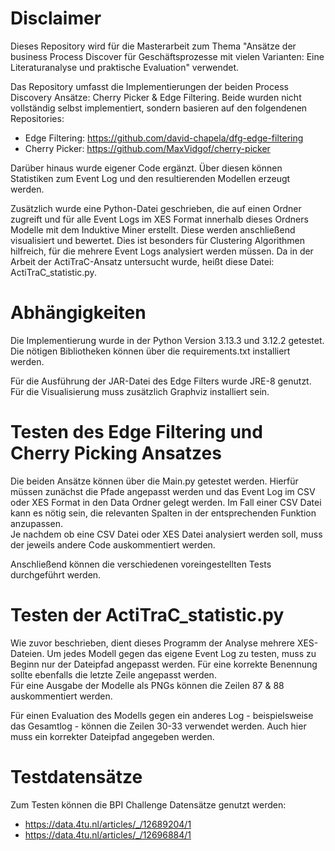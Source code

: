 # Disclaimer

Dieses Repository wird für die Masterarbeit zum Thema "Ansätze der business Process Discover für Geschäftsprozesse mit vielen Varianten: Eine Literaturanalyse und praktische Evaluation" verwendet.  

Das Repository umfasst die Implementierungen der beiden Process Discovery Ansätze: Cherry Picker & Edge Filtering.
Beide wurden nicht vollständig selbst implementiert, sondern basieren auf den folgendenen Repositories:
-   Edge Filtering: https://github.com/david-chapela/dfg-edge-filtering
-   Cherry Picker:  https://github.com/MaxVidgof/cherry-picker

Darüber hinaus wurde eigener Code ergänzt. Über diesen können Statistiken zum Event Log und den resultierenden Modellen erzeugt werden.

Zusätzlich wurde eine Python-Datei geschrieben, die auf einen Ordner zugreift und für alle Event Logs im XES Format innerhalb dieses Ordners Modelle mit dem Induktive Miner erstellt. Diese werden anschließend visualisiert und bewertet. Dies ist besonders für Clustering Algorithmen hilfreich, für die mehrere Event Logs analysiert werden müssen. Da in der Arbeit der ActiTraC-Ansatz untersucht wurde, heißt diese Datei: ActiTraC_statistic.py. 

# Abhängigkeiten
Die Implementierung wurde in der Python Version 3.13.3 und 3.12.2 getestet.  
Die nötigen Bibliotheken können über die requirements.txt installiert werden.

Für die Ausführung der JAR-Datei des Edge Filters wurde JRE-8 genutzt.  
Für die Visualisierung muss zusätzlich Graphviz installiert sein.


# Testen des Edge Filtering und Cherry Picking Ansatzes
Die beiden Ansätze können über die Main.py getestet werden.
Hierfür müssen zunächst die Pfade angepasst werden und das Event Log im CSV oder XES Format in den Data Ordner gelegt werden. Im Fall einer CSV Datei kann es nötig sein, die relevanten Spalten in der entsprechenden Funktion anzupassen.  
Je nachdem ob eine CSV Datei oder XES Datei analysiert werden soll, muss der jeweils andere Code auskommentiert werden.

Anschließend können die verschiedenen voreingestellten Tests durchgeführt werden.


# Testen der ActiTraC_statistic.py
Wie zuvor beschrieben, dient dieses Programm der Analyse mehrere XES-Dateien. 
Um jedes Modell gegen das eigene Event Log zu testen, muss zu Beginn nur der Dateipfad angepasst werden. Für eine korrekte Benennung sollte ebenfalls die letzte Zeile angepasst werden.  
Für eine Ausgabe der Modelle als PNGs können die Zeilen 87 & 88 auskommentiert werden.



Für einen Evaluation des Modells gegen ein anderes Log - beispielsweise das Gesamtlog - können die Zeilen 30-33 verwendet werden. Auch hier muss ein korrekter Dateipfad angegeben werden.


# Testdatensätze
Zum Testen können die BPI Challenge Datensätze genutzt werden:
- https://data.4tu.nl/articles/_/12689204/1
- https://data.4tu.nl/articles/_/12696884/1




